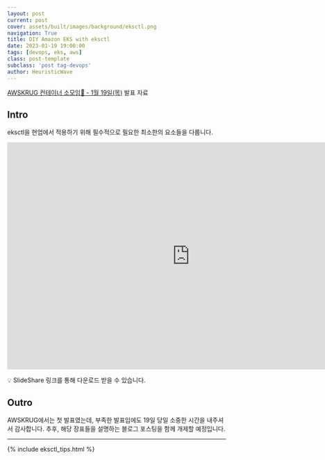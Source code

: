 ```yaml
---
layout: post
current: post
cover: assets/built/images/background/eksctl.png
navigation: True
title: DIY Amazon EKS with eksctl
date: 2023-01-19 19:00:00
tags: [devops, eks, aws]
class: post-template
subclass: 'post tag-devops'
author: HeuristicWave
---
```


[AWSKRUG 컨테이너 소모임🐳 - 1월 19일(목)](https://www.meetup.com/awskrug/events/290666942/) 발표 자료

## Intro

eksctl을 현업에서 적용하기 위해 필수적으로 필요한 최소한의 요소들을 다룹니다. 

<iframe src="https://www.slideshare.net/slideshow/embed_code/key/KnHQ8gpSIFKpbE?hostedIn=slideshare&page=upload" width="840" height="523" frameborder="0" marginwidth="0" marginheight="0" scrolling="no"></iframe>

<br>

💡 SlideShare 링크를 통해 다운로드 받을 수 있습니다.

## Outro

AWSKRUG에서는 첫 발표였는데, 부족한 발표임에도 19일 당일 소중한 시간을 내주셔서 감사합니다. 
추후, 해당 장표들을 설명하는 블로그 포스팅을 함께 개제할 예정입니다.

---

{% include eksctl_tips.html %}

<br>